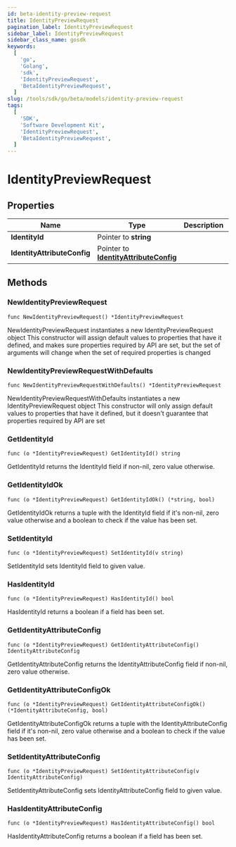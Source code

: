 ```yaml
---
id: beta-identity-preview-request
title: IdentityPreviewRequest
pagination_label: IdentityPreviewRequest
sidebar_label: IdentityPreviewRequest
sidebar_class_name: gosdk
keywords:
  [
    'go',
    'Golang',
    'sdk',
    'IdentityPreviewRequest',
    'BetaIdentityPreviewRequest',
  ]
slug: /tools/sdk/go/beta/models/identity-preview-request
tags:
  [
    'SDK',
    'Software Development Kit',
    'IdentityPreviewRequest',
    'BetaIdentityPreviewRequest',
  ]
---
```


# IdentityPreviewRequest

## Properties

| Name | Type | Description | Notes |
| --- | --- | --- | --- |
| **IdentityId** | Pointer to **string** |  | [optional] |
| **IdentityAttributeConfig** | Pointer to [**IdentityAttributeConfig**](identity-attribute-config) |  | [optional] |

## Methods

### NewIdentityPreviewRequest

`func NewIdentityPreviewRequest() *IdentityPreviewRequest`

NewIdentityPreviewRequest instantiates a new IdentityPreviewRequest object This constructor will assign default values to properties that have it defined, and makes sure properties required by API are set, but the set of arguments will change when the set of required properties is changed

### NewIdentityPreviewRequestWithDefaults

`func NewIdentityPreviewRequestWithDefaults() *IdentityPreviewRequest`

NewIdentityPreviewRequestWithDefaults instantiates a new IdentityPreviewRequest object This constructor will only assign default values to properties that have it defined, but it doesn't guarantee that properties required by API are set

### GetIdentityId

`func (o *IdentityPreviewRequest) GetIdentityId() string`

GetIdentityId returns the IdentityId field if non-nil, zero value otherwise.

### GetIdentityIdOk

`func (o *IdentityPreviewRequest) GetIdentityIdOk() (*string, bool)`

GetIdentityIdOk returns a tuple with the IdentityId field if it's non-nil, zero value otherwise and a boolean to check if the value has been set.

### SetIdentityId

`func (o *IdentityPreviewRequest) SetIdentityId(v string)`

SetIdentityId sets IdentityId field to given value.

### HasIdentityId

`func (o *IdentityPreviewRequest) HasIdentityId() bool`

HasIdentityId returns a boolean if a field has been set.

### GetIdentityAttributeConfig

`func (o *IdentityPreviewRequest) GetIdentityAttributeConfig() IdentityAttributeConfig`

GetIdentityAttributeConfig returns the IdentityAttributeConfig field if non-nil, zero value otherwise.

### GetIdentityAttributeConfigOk

`func (o *IdentityPreviewRequest) GetIdentityAttributeConfigOk() (*IdentityAttributeConfig, bool)`

GetIdentityAttributeConfigOk returns a tuple with the IdentityAttributeConfig field if it's non-nil, zero value otherwise and a boolean to check if the value has been set.

### SetIdentityAttributeConfig

`func (o *IdentityPreviewRequest) SetIdentityAttributeConfig(v IdentityAttributeConfig)`

SetIdentityAttributeConfig sets IdentityAttributeConfig field to given value.

### HasIdentityAttributeConfig

`func (o *IdentityPreviewRequest) HasIdentityAttributeConfig() bool`

HasIdentityAttributeConfig returns a boolean if a field has been set.
